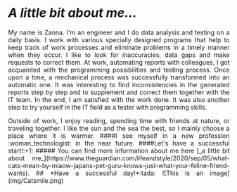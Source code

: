 
# ***A little bit about me...*** 
<p align="justify"> My name is Zanna. I'm an engineer and I do data analysis and testing on a daily basis. I work with various specially designed programs that help to keep track of work processes and eliminate problems in a timely manner when they occur. I like to look for inaccuracies, data gaps and make requests to correct them. At work, automating reports with colleagues, I got acquainted with the programming possibilities and testing process. Once upon a time, a mechanical process was successfully transformed into an automatic one. It was interesting to find inconsistencies in the generated reports step by step and to supplement and correct them together with the IT team. In the end, I am satisfied with the work done. It was also another step to try yourself in the IT field as a tester with programming skills.
<p align="justify"> Outside of work, I enjoy reading, spending time with friends at nature, or traveling together. I like the sun and the sea the best, so I mainly choose a place where it is warmer.
####I see myself in a new profession :woman_technologist: in the near future. 
####Let's have a successful start!:+1:
##### You can find more information about me here [_a little bit about me_](https://www.theguardian.com/lifeandstyle/2020/sep/05/what-cats-mean-by-miaow-japans-pet-guru-knows-just-what-your-feline-friend-wants).
## *Have a successful day!*:tada:
![This is an image](img/Catsmile.png)
